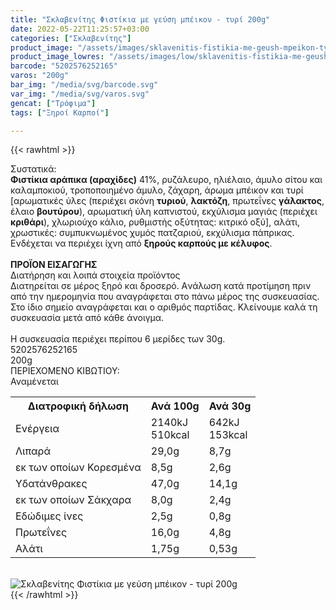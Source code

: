```yaml
---
title: "Σκλαβενίτης Φιστίκια με γεύση μπέικον - τυρί 200g"
date: 2022-05-22T11:25:57+03:00
categories: ["Σκλαβενίτης"]
product_image: "/assets/images/sklavenitis-fistikia-me-geush-mpeikon-tyri-200g.jpg"
product_image_lowres: "/assets/images/low/sklavenitis-fistikia-me-geush-mpeikon-tyri-200g.jpg"
barcode: "5202576252165"
varos: "200g"
bar_img: "/media/svg/barcode.svg"
var_img: "/media/svg/varos.svg"
gencat: ["Τρόφιμα"]
tags: ["Ξηροί Καρποί"]

---
```

{{< rawhtml >}}

<div class="sload499"><div class="product"><div id="sistatika">Συστατικά:</div><div class="alltext"><b>Φιστίκια αράπικα (αραχίδες)</b> 41%, ρυζάλευρο, ηλιέλαιο, άμυλο σίτου και καλαμποκιού, τροποποιημένο άμυλο, ζάχαρη, άρωμα μπέικον και τυρί [αρωματικές ύλες (περιέχει σκόνη <b>τυριού</b>, <b>λακτόζη</b>, πρωτεΐνες <b>γάλακτος</b>, έλαιο <b>βουτύρου</b>), αρωματική ύλη καπνιστού, εκχύλισμα μαγιάς (περιέχει <b>κριθάρι</b>), χλωριούχο κάλιο, ρυθμιστής οξύτητας: κιτρικό οξύ], αλάτι, χρωστικές: συμπυκνωμένος χυμός πατζαριού, εκχύλισμα πάπρικας.<br>Ενδέχεται να περιέχει ίχνη από <b>ξηρούς καρπούς με κέλυφος</b>.<br><br><b>ΠΡΟΪΟΝ ΕΙΣΑΓΩΓΗΣ</b><br></div><div id="loipa">Διατήρηση και λοιπά στοιχεία προϊόντος</div><div class="alltext">Διατηρείται σε μέρος ξηρό και δροσερό. Aνάλωση κατά προτίμηση πριν από την ημερομηνία που αναγράφεται στο πάνω μέρος της συσκευασίας. Στο ίδιο σημείο αναγράφεται και ο αριθμός παρτίδας. Κλείνουμε καλά τη συσκευασία μετά από κάθε άνοιγμα.<br><br>Η συσκευασία περιέχει περίπου 6 μερίδες των 30g.</div><div id="barcode"><div id="barimage1"></div><span id="bartext">5202576252165</span></div><div id="varos"><div id="varosimage1"></div><span id="varostext">200g</span></div><div id="kivotio">ΠΕΡΙΕΧΟΜΕΝΟ ΚΙΒΩΤΙΟΥ:<br>Αναμένεται</div><div class="tabout"><table id="diatable"><tbody><tr><th>Διατροφική δήλωση</th><th>Ανά 100g</th><th>Ανά 30g</th></tr><tr><td class="texr2">Ενέργεια</td><td class="texr">2140kJ<br>510kcal</td><td class="texr">642kJ<br>153kcal</td></tr><tr><td class="texr2">Λιπαρά</td><td class="texr">29,0g</td><td class="texr">8,7g</td></tr><tr><td class="gray">εκ των οποίων Κορεσµένα</td><td class="gray2">8,5g</td><td class="gray2">2,6g</td></tr><tr><td class="texr2">Yδατάνθρακες</td><td class="texr">47,0g</td><td class="texr">14,1g</td></tr><tr><td class="gray">εκ των οποίων Σάκχαρα</td><td class="gray2">8,0g</td><td class="gray2">2,4g</td></tr><tr><td class="texr2">Eδώδιμες ίνες</td><td class="texr">2,5g</td><td class="texr">0,8g</td></tr><tr><td class="texr2">Πρωτεΐνες</td><td class="texr">16,0g</td><td class="texr">4,8g</td></tr><tr><td class="texr2">Αλάτι</td><td class="texr">1,75g</td><td class="texr">0,53g</td></tr></tbody></table></div><br><div class="pimg"><img alt="Σκλαβενίτης Φιστίκια με γεύση μπέικον - τυρί 200g" title="Σκλαβενίτης Φιστίκια με γεύση μπέικον - τυρί 200g" src="/assets/images/sklavenitis-fistikia-me-geush-mpeikon-tyri-200g.jpg"></div></div></div>
{{< /rawhtml >}}


